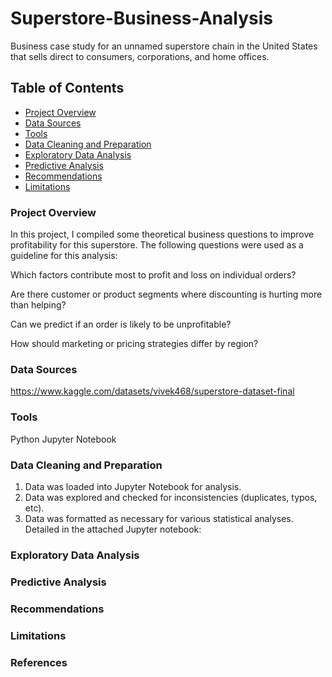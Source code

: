 # Superstore-Business-Analysis
Business case study for an unnamed superstore chain in the United States that sells direct to consumers, corporations, and home offices. 

## Table of Contents
- [Project Overview](#project-overview)
- [Data Sources](#data-sources)
- [Tools](#tools)
- [Data Cleaning and Preparation](#data-cleaning-and-preparation)
- [Exploratory Data Analysis](#exploratory-data-analysis)
- [Predictive Analysis](#predictive-analysis)
- [Recommendations](#recommendations)
- [Limitations](#limitations)

### Project Overview 
In this project, I compiled some theoretical business questions to improve profitability for this superstore. The following questions were used as a guideline for this analysis:

Which factors contribute most to profit and loss on individual orders?

Are there customer or product segments where discounting is hurting more than helping?

Can we predict if an order is likely to be unprofitable?

How should marketing or pricing strategies differ by region?


### Data Sources
https://www.kaggle.com/datasets/vivek468/superstore-dataset-final

### Tools 
Python 
Jupyter Notebook

### Data Cleaning and Preparation
1. Data was loaded into Jupyter Notebook for analysis.
2. Data was explored and checked for inconsistencies (duplicates, typos, etc).
3. Data was formatted as necessary for various statistical analyses. Detailed in the attached Jupyter notebook: 
   

### Exploratory Data Analysis


### Predictive Analysis



### Recommendations



### Limitations
 

### References


